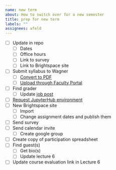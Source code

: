 ```yaml
---
name: new term
about: How to switch over for a new semester
title: prep for new term
labels: ""
assignees: afeld
---
```


- [ ] Update in repo
  - [ ] Dates
  - [ ] Office hours
  - [ ] Link to survey
  - [ ] Link to Brightspace site
- [ ] Submit syllabus to Wagner
  - [ ] [Convert to PDF](https://md2pdf.netlify.com/)
  - [ ] [Upload through Faculty Portal](https://wagner.nyu.edu/node/add/syllabus)
- [ ] Find grader
  - [ ] Update [job post](https://docs.google.com/document/d/1dX2MDc5Fhby8GyeKLF4rrI0RZrJAmF1LHGV2SdFIkAE/edit)
- [ ] [Request JupyterHub environment](https://sites.google.com/a/nyu.edu/nyu-hpc/services/resources-for-classes/rc-jupyterhub/intake-form)
- [ ] New Brightspace site
  - [ ] Import
  - [ ] Change assignment dates and publish them
- [ ] Send survey
- [ ] Send calendar invite
  - [ ] Create google group
- [ ] Create copy of participation spreadsheet
- [ ] Find guest(s)
  - [ ] Get bio(s)
  - [ ] Update lecture 6
- [ ] Update course evaluation link in Lecture 6
